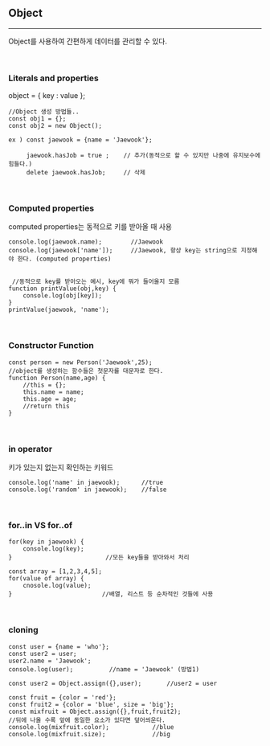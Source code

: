 ## Object

---

Object를 사용하여 간편하게 데이터를 관리할 수 있다.

<br>

### Literals and properties

object = { key : value };

```JS
//Object 생성 방법들..
const obj1 = {};
const obj2 = new Object();

ex ) const jaewook = {name = 'Jaewook'};

     jaewook.hasJob = true ;    // 추가(동적으로 할 수 있지만 나중에 유지보수에 힘들다.)
     delete jaewook.hasJob;     // 삭제
```

<br>

### Computed properties

computed properties는 동적으로 키를 받아올 때 사용

```JS
console.log(jaewook.name);        //Jaewook
console.log(jaewook['name']);     //Jaewook, 항상 key는 string으로 지정해야 한다. (computed properties)


 //동적으로 key를 받아오는 예시, key에 뭐가 들어올지 모름
function printValue(obj,key) {
    console.log(obj[key]);
}
printValue(jaewook, 'name');
```

<br>

### Constructor Function

```JS
const person = new Person('Jaewook',25);
//object를 생성하는 함수들은 첫문자를 대문자로 한다.
function Person(name,age) {
    //this = {};
    this.name = name;
    this.age = age;
    //return this
}
```

<br>

### in operator

키가 있는지 없는지 확인하는 키워드

```JS
console.log('name' in jaewook);      //true
console.log('random' in jaewook);    //false
```

<br>

### for..in VS for..of

```JS
for(key in jaewook) {
    console.log(key);
}                          //모든 key들을 받아와서 처리

const array = [1,2,3,4,5];
for(value of array) {
    cnosole.log(value);
}                         //배열, 리스트 등 순차적인 것들에 사용
```

<br>

### cloning

```JS
const user = {name = 'who'};
const user2 = user;
user2.name = 'Jaewook';
console.log(user);          //name = 'Jaewook' (방법1)

const user2 = Object.assign({},user);       //user2 = user

const fruit = {color = 'red'};
const fruit2 = {color = 'blue', size = 'big'};
const mixfruit = Object.assign({},fruit,fruit2);
//뒤에 나올 수록 앞에 동일한 요소가 있다면 덮어씌운다.
console.log(mixfruit.color);            //blue
console.log(mixfruit.size);             //big


```

